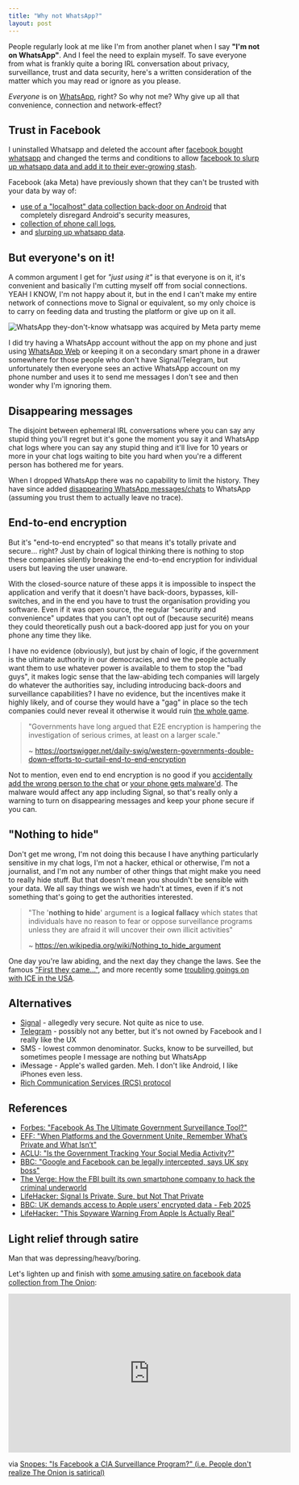 ```yaml
---
title: "Why not WhatsApp?"
layout: post
---
```


People regularly look at me like I'm from another planet when I say **"I'm not on WhatsApp"**. And I feel the need to explain myself. To save everyone from what is frankly quite a boring IRL conversation about privacy, surveillance, trust and data security, here's a written consideration of the matter which you may read or ignore as you please.

*Everyone* is on [WhatsApp](https://www.whatsapp.com/), right? So why not me? Why give up all that convenience, connection and network-effect?

## Trust in Facebook

I uninstalled Whatsapp and deleted the account after [facebook bought whatsapp](https://www.forbes.com/sites/parmyolson/2014/10/06/facebook-closes-19-billion-whatsapp-deal/) and changed the terms and conditions to allow [facebook to slurp up whatsapp data and add it to their ever-growing stash](https://arstechnica.com/tech-policy/2021/01/whatsapp-users-must-share-their-data-with-facebook-or-stop-using-the-app/).

Facebook (aka Meta) have previously shown that they can't be trusted with your data by way of:

- [use of a "localhost" data collection back-door on Android](https://www.theregister.com/2025/06/03/meta_pauses_android_tracking_tech/) that completely disregard Android's security measures,
- [collection of phone call logs](https://mashable.com/article/facebook-android-phone-call-data-gathering),
- and [slurping up whatsapp data](https://www.bbc.co.uk/news/business-37485589).

## But everyone's on it!

A common argument I get for _"just using it"_ is that everyone is on it, it's convenient and basically I'm cutting myself off from social connections. YEAH I KNOW, I'm not happy about it, but in the end I can't make my entire network of connections move to Signal or equivalent, so my only choice is to carry on feeding data and trusting the platform or give up on it all.

![WhatsApp they-don't-know whatsapp was acquired by Meta party meme](https://i.imgflip.com/9vau5q.jpg)

I did try having a WhatsApp account without the app on my phone and just using [WhatsApp Web](https://web.whatsapp.com/) or keeping it on a secondary smart phone in a drawer somewhere for those people who don't have Signal/Telegram, but unfortunately then everyone sees an active WhatsApp account on my phone number and uses it to send me messages I don't see and then wonder why I'm ignoring them.

## Disappearing messages

The disjoint between ephemeral IRL conversations where you can say any stupid thing you'll regret but it's gone the moment you say it and WhatsApp chat logs where you can say any stupid thing and it'll live for 10 years or more in your chat logs waiting to bite you hard when you're a different person has bothered me for years.

When I dropped WhatsApp there was no capability to limit the history. They have since added [disappearing WhatsApp messages/chats](https://faq.whatsapp.com/673193694148537) to WhatsApp (assuming you trust them to actually leave no trace).

## End-to-end encryption

But it's "end-to-end encrypted" so that means it's totally private and secure... right? Just by chain of logical thinking there is nothing to stop these companies silently breaking the end-to-end encryption for individual users but leaving the user unaware.

With the closed-source nature of these apps it is impossible to inspect the application and verify that it doesn't have back-doors, bypasses, kill-switches, and in the end you have to trust the organisation providing you software. Even if it was open source, the regular "security and convenience" updates that you can't opt out of (because securité) means they could theoretically push out a back-doored app just for you on your phone any time they like.

I have no evidence (obviously), but just by chain of logic, if the government is the ultimate authority in our democracies, and we the people actually want them to use whatever power is available to them to stop the "bad guys", it makes logic sense that the law-abiding tech companies will largely do whatever the authorities say, including introducing back-doors and surveillance capabilities? I have no evidence, but the incentives make it highly likely, and of course they would have a "gag" in place so the tech companies could never reveal it otherwise it would ruin [the whole game](https://www.theverge.com/2024/5/23/24163389/joseph-cox-dark-wire-fbi-phone-startup-anom-criminals-secure-messaging-decoder-interview).

> "Governments have long argued that E2E encryption is hampering the investigation of serious crimes, at least on a larger scale."
>
> ~ <https://portswigger.net/daily-swig/western-governments-double-down-efforts-to-curtail-end-to-end-encryption>

Not to mention, even end to end encryption is no good if you [accidentally add the wrong person to the chat](https://lifehacker.com/tech/signal-is-private-sure-but-not-that-private) or [your phone gets malware'd](https://lifehacker.com/tech/apple-spyware-warning-is-real). The malware would affect any app including Signal, so that's really only a warning to turn on disappearing messages and keep your phone secure if you can.


## "Nothing to hide"

Don't get me wrong, I'm not doing this because I have anything particularly sensitive in my chat logs, I'm not a hacker, ethical or otherwise, I'm not a journalist, and I'm not any number of other things that might make you need to really hide stuff. But that doesn't mean you shouldn't be sensible with your data. We all say things we wish we hadn't at times, even if it's not something that's going to get the authorities interested.

> "The '**nothing to hide**' argument is a **logical fallacy** which states that individuals have no reason to fear or oppose surveillance programs unless they are afraid it will uncover their own illicit activities"
>
> ~ <https://en.wikipedia.org/wiki/Nothing_to_hide_argument>

One day you're law abiding, and the next day they change the laws. See the famous ["First they came..."](https://en.wikipedia.org/wiki/First_They_Came), and more recently some [troubling goings on with ICE in the USA](https://www.msn.com/en-us/news/us/masked-ice-officers-the-new-calling-card-of-the-trump-administration-s-immigration-crackdown/ar-AA1H9V0c).

## Alternatives

- [Signal](https://signal.org/) - allegedly very secure. Not quite as nice to use.
- [Telegram](https://telegram.org/) - possibly not any better, but it's not owned by Facebook and I really like the UX
- SMS - lowest common denominator. Sucks, know to be surveilled, but sometimes people I message are nothing but WhatsApp
- iMessage - Apple's walled garden. Meh. I don't like Android, I like iPhones even less.
- [Rich Communication Services (RCS) protocol](https://www.androidauthority.com/rcs-iphone-hands-on-3454911/)

## References

- [Forbes: "Facebook As The Ultimate Government Surveillance Tool?"](https://www.forbes.com/sites/kalevleetaru/2018/07/20/facebook-as-the-ultimate-government-surveillance-tool/)
- [EFF: "When Platforms and the Government Unite, Remember What’s Private and What Isn’t"](https://www.eff.org/deeplinks/2025/02/when-platforms-and-government-unite-remember-whats-private-and-what-isnt)
- [ACLU: "Is the Government Tracking Your Social Media Activity?"](https://www.aclu.org/news/national-security/is-the-government-tracking-your-social-media-activity)
- [BBC: "Google and Facebook can be legally intercepted, says UK spy boss"](https://www.bbc.co.uk/news/technology-27887639)
- [The Verge: How the FBI built its own smartphone company to hack the criminal underworld](https://www.theverge.com/2024/5/23/24163389/joseph-cox-dark-wire-fbi-phone-startup-anom-criminals-secure-messaging-decoder-interview)
- [LifeHacker: Signal Is Private, Sure, but Not That Private](https://lifehacker.com/tech/signal-is-private-sure-but-not-that-private)
- [BBC: UK demands access to Apple users' encrypted data - Feb 2025](https://www.bbc.co.uk/news/articles/c20g288yldko)
- [LifeHacker: "This Spyware Warning From Apple Is Actually Real"](https://lifehacker.com/tech/apple-spyware-warning-is-real)

## Light relief through satire

Man that was depressing/heavy/boring.

Let's lighten up and finish with [some amusing satire on facebook data collection from The Onion](https://www.youtube.com/watch?v=juQcZO_WnsI):

<iframe width="560" height="315" src="https://www.youtube.com/embed/juQcZO_WnsI?si=47GA1NG06ut6o7x9" title="YouTube video player" frameborder="0" allow="accelerometer; autoplay; clipboard-write; encrypted-media; gyroscope; picture-in-picture; web-share" referrerpolicy="strict-origin-when-cross-origin" allowfullscreen></iframe>

via [Snopes: "Is Facebook a CIA Surveillance Program?" (i.e. People don't realize The Onion is satirical)](https://www.snopes.com/fact-check/facebook-cia-zuckerberg/)
